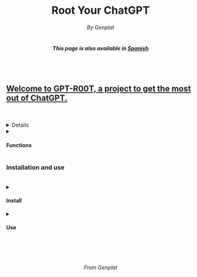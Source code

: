<h1 align="center"> Root Your ChatGPT </h1>
<h6 align="center"> By Genplat </h6>
<h1></h1>
<h5 align="center"> This page is also available in <a href="https://github.com/Genplat/gpt-root/README.md">Spanish</h4>
<br><br>
<h2>Welcome to GPT-R00T, a project to get the most out of ChatGPT.</h2>
<br>
<br>
<details>
<summary><h4>What is GPT-ROOT?</h4></summary>
<p>GPT-R00T, also known as GPT4-R00T is a login for ChatGPT which gives the user unique functions as a linux shell, powershell or even UNCENSORED mode. GPT-R00T also has an interactive menu, it was created by Genplat, leader of the organization <a href="https://elite6-27.cf">Elite 6-27</a>, the creator does not know responsible for the damages caused</p>
</details>
<details>
<summary><h4>Functions</h4></summary>
<p>GPT-R00T currently has several innovative functions</p>
<ul>
   <li>Modern Interface</li>
   <li>Jailbreak</li>
   <li>Linux Terminal</li>
   <li>PowerShell Terminal</li>
</ul>
</details>

<h3>Installation and use</h3>
<br>
<details>
<summary><h4>Install</h4></summary>
<p>Learn how to install GPT-R00T</p>
<ul>
   <li>Copy the <a href="https://github.com/Genplat/gpt-root/input.txt">installation input</a></li>
   <li>Go to <a href="https://chat.openai.com">chat.openai.com</a></li>
   <li>In a new chat, paste the <a href="https://github.com/Genplat/gpt-root/input.txt">install input</a></li>
   <li>Hit send and... Done!</li>
</ul>
</details>
<details>
<summary><h4>Use</h4></summary>
<p>In the main menu, send as a message the number of the option you want. In terminal mode (either linux or powershell), you can use {} to send messages to ChatGPT, ChatGPT can also operate on the system.</p>
</details>
<br>
<br>
<br>
<h6 align="center">From Genplat </h6>

